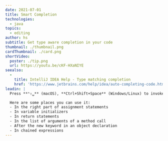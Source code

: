 ```yaml
---
date: 2021-07-01
title: Smart Completion
technologies:
  - java
topics:
  - editing
author: hs
subtitle: Get type aware completion in your code
thumbnail: ./thumbnail.png
cardThumbnail: ./card.png
shortVideo:
  poster: ./tip.png
  url: https://youtu.be/cKF-HXaNIYE
seealso:
  - 
    title: IntelliJ IDEA Help - Type matching completion
    href: 'https://www.jetbrains.com/help/idea/auto-completing-code.html#smart_type_matching_completion'
leadin: |
  Press **⌃⇧␣** (macOS), **Ctrl+Shift+Space** (Windows/Linux) to invoke smart completion. If the type can be determined then the list of suggestions will be filtered to the correct type.

  Here are some places you can use it:
  - In the right part of assignment statements
  - In variable initializers
  - In return statements
  - In the list of arguments of a method call
  - After the new keyword in an object declaration
  - In chained expressions
---
```


